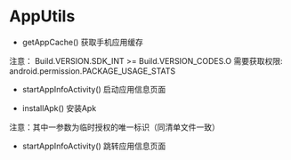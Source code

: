 # AppUtils


- getAppCache() 获取手机应用缓存

注意： Build.VERSION.SDK_INT >= Build.VERSION_CODES.O 需要获取权限: android.permission.PACKAGE_USAGE_STATS

- startAppInfoActivity() 启动应用信息页面

- installApk() 安装Apk

注意：其中一参数为临时授权的唯一标识（同清单文件一致）

- startAppInfoActivity() 跳转应用信息页面